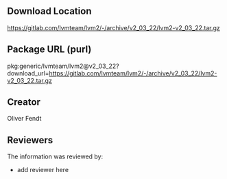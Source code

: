 ## Download Location

https://gitlab.com/lvmteam/lvm2/-/archive/v2_03_22/lvm2-v2_03_22.tar.gz

## Package URL (purl)

pkg:generic/lvmteam/lvm2@v2_03_22?download_url=https://gitlab.com/lvmteam/lvm2/-/archive/v2_03_22/lvm2-v2_03_22.tar.gz

## Creator

Oliver Fendt

## Reviewers

The information was reviewed by:

* add reviewer here

